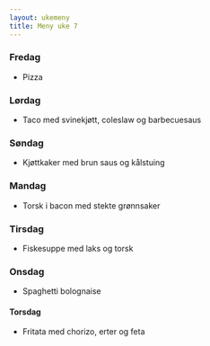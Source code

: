 ```yaml
---
layout: ukemeny
title: Meny uke 7
---
```


### Fredag

- Pizza

### Lørdag

- Taco med svinekjøtt, coleslaw og barbecuesaus

### Søndag

- Kjøttkaker med brun saus og kålstuing

### Mandag

- Torsk i bacon med stekte grønnsaker

### Tirsdag

- Fiskesuppe med laks og torsk

### Onsdag

- Spaghetti bolognaise

#### Torsdag

- Fritata med chorizo, erter og feta
